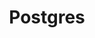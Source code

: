 ---
title: Postgres
menu:
  docs_0.7.2:
  identifier: tutorials-postgres
  name: Postgres
  parent: tutorials-postgres
  weight: 20
menu_name: docs_0.7.2
---